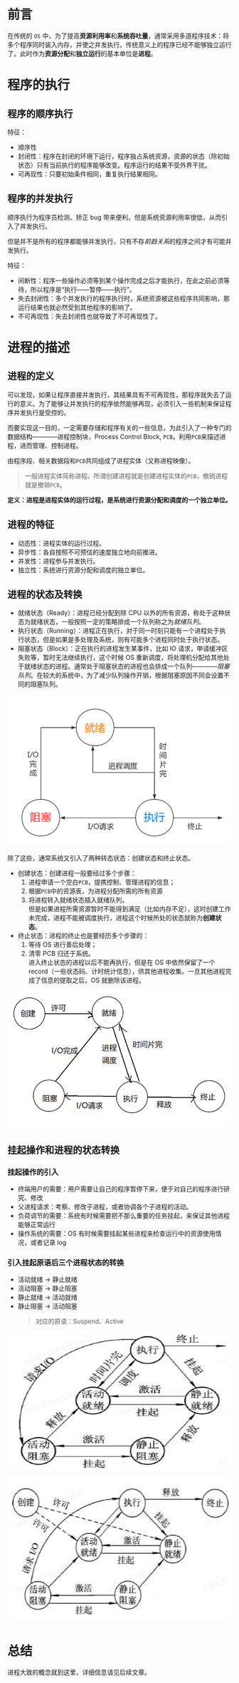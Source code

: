 # 前言

在传统的 `OS` 中，为了提高**资源利用率**和**系统吞吐量**，通常采用多道程序技术：将多个程序同时装入内存，并使之并发执行。传统意义上的程序已经不能够独立运行了。此时作为**资源分配**和**独立运行**的基本单位是**进程**。

# 程序的执行

## 程序的顺序执行

特征：

- 顺序性
- 封闭性：程序在封闭的环境下运行，程序独占系统资源，资源的状态（除初始状态）只有当前执行的程序能够改变。程序运行的结果不受外界干扰。
- 可再现性：只要初始条件相同，重复执行结果相同。

## 程序的并发执行

顺序执行为程序员检测、矫正 bug 带来便利，但是系统资源利用率很低，从而引入了并发执行。

但是并不是所有的程序都能够并发执行，只有不存*前趋关系*的程序之间才有可能并发执行。

特征：

- 间断性：程序一些操作必须等到某个操作完成之后才能执行，在此之前必须等待，所以程序是“执行——暂停——执行”。
- 失去封闭性：多个并发执行的程序执行时，系统资源被这些程序共同影响，那运行结果也就必然受到其他程序的影响了。
- 不可再现性：失去封闭性也就导致了不可再现性了。

# 进程的描述

## 进程的定义

可以发现，如果让程序直接并发执行，其结果具有不可再现性，那程序就失去了运行的意义。为了能够让并发执行的程序依然能够再现，必须引入一些机制来保证程序并发执行是受控的。

而要实现这一目的，一定需要存储和程序有关的一些信息，为此引入了一种专门的数据结构————进程控制块，Process Control Block, `PCB`。利用`PCB`来描述进程，进而管理、控制进程。

由程序段、相关数据段和`PCB`共同组成了进程实体（又称进程映像）。

> 一般进程实体简称进程。所谓创建进程就是创建进程实体的`PCB`，撤销进程就是撤销`PCB`。

**定义：进程是进程实体的运行过程，是系统进行资源分配和调度的一个独立单位。**

## 进程的特征

- 动态性：进程实体的运行过程。
- 异步性：各自按照不可预估的速度独立地向前推进。
- 并发性：进程参与并发执行。
- 独立性：系统进行资源分配和调度的独立单位。

## 进程的状态及转换

- 就绪状态（Ready）：进程已经分配到除 CPU 以外的所有资源，称处于这种状态为就绪状态，一般按照一定的策略排成一个队列称之为*就绪队列*。
- 执行状态（Running）：进程正在执行，对于同一时刻只能有一个进程处于执行状态，但是如果是多处理及系统，则有可能多个进程同时处于执行状态。
- 阻塞状态（Block）：正在执行的进程发生某事件，比如 IO 请求，申请缓冲区失败等，暂时无法继续执行，这个时候 OS 重新调度，将处理机分配给其他处于就绪状态的进程。通常处于阻塞状态的进程也会排成一个队列————_阻塞队列_。在较大的系统中，为了减少队列操作开销，根据阻塞原因不同会设置不同的阻塞队列。

![](./assets/process-shift.png)

除了这些，通常系统又引入了两种转态状态：创建状态和终止状态。

- 创建状态：创建进程一般要经过多个步骤：
  1.  进程申请一个空白`PCB`，提携控制、管理进程的信息；
  2.  根据`PCB`中的资源表，为进程分配所需的所有资源
  3.  将进程转入就绪状态插入就绪队列。<br />
      但是如果进程所需资源暂时不能得到满足（比如内存不足），这时创建工作未完成，进程不能被调度执行，进程这个时候所处的状态就称为**创建状态**。
- 终止状态：进程的终止也是要经历多个步骤的：
  1.  等待 OS 进行善后处理；
  2.  清零 PCB 归还于系统。<br />
      进入终止状态的进程以后不能再执行，但是在 OS 中依然保留了一个 record（一些状态码、计时统计信息），供其他进程收集。一旦其他进程完成了信息的提取之后，OS 就删除该进程。

![](./assets/5status-shift.png)

## 挂起操作和进程的状态转换

### 挂起操作的引入

- 终端用户的需要：用户需要让自己的程序暂停下来，便于对自己的程序进行研究、修改
- 父进程请求：考察、修改子进程，或者协调各个子进程的活动。
- 负荷调节的需要：系统有时候需要把不那么重要的任务挂起，来保证其他进程能够正常运行
- 操作系统的需要：OS 有时候需要挂起某些进程来检查运行中的资源使用情况，或者记录 log

### 引入挂起原语后三个进程状态的转换

- 活动就绪 -> 静止就绪
- 活动阻塞 -> 静止阻塞
- 静止就绪 -> 活动就绪
- 静止阻塞 -> 活动阻塞
  > 对应的原语：Suspend、Active

![](./assets/suspend-active.png)

![](./assets/status-shift.png)

# 总结

进程大致的概念就到这里，详细信息请见后续文章。
